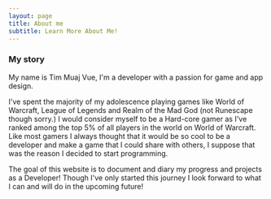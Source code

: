 ```yaml
---
layout: page
title: About me
subtitle: Learn More About Me!
---
```


### My story

My name is Tim Muaj Vue, I'm a developer with a passion for game and app design.

I've spent the majority of my adolescence playing games like World of Warcraft, League of Legends and Realm of the Mad God (not Runescape though sorry.) I would consider myself to be a Hard-core gamer as I've ranked among the top 5% of all players in the world on World of Warcraft. Like most gamers I always thought that it would be so cool to be a developer and make a game that I could share with others, I suppose that was the reason I decided to start programming.

The goal of this website is to document and diary my progress and projects as a Developer! Though I've only started this journey I look forward to what I can and will do in the upcoming future!
